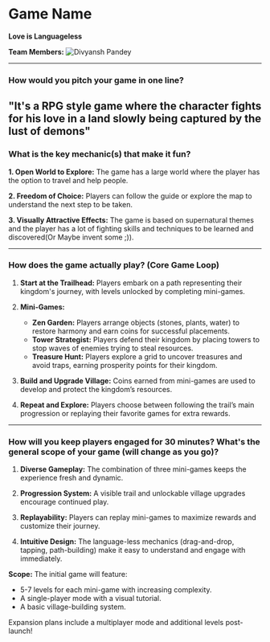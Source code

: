 # Game Name
**Love is Languageless**

**Team Members:** ![Divyansh Pandey](href=https://github.com/Divyansh6)

---

### How would you pitch your game in one line?
"It's a RPG style game where the character fights for his love in a land slowly being captured by the lust of demons"
---

### What is the key mechanic(s) that make it fun?

**1. Open World to Explore:** The game has a large world where the player has the option to travel and help people.

**2. Freedom of Choice:** Players can follow the guide or explore the map to understand the next step to be taken.

**3. Visually Attractive Effects:** The game is based on supernatural themes and the player has a lot of fighting skills and techniques to be learned and discovered(Or Maybe invent some ;)).

---

### How does the game actually play? (Core Game Loop)

1. **Start at the Trailhead:** Players embark on a path representing their kingdom's journey, with levels unlocked by completing mini-games.

2. **Mini-Games:**
   - **Zen Garden:** Players arrange objects (stones, plants, water) to restore harmony and earn coins for successful placements.
   - **Tower Strategist:** Players defend their kingdom by placing towers to stop waves of enemies trying to steal resources.
   - **Treasure Hunt:** Players explore a grid to uncover treasures and avoid traps, earning prosperity points for their kingdom.

3. **Build and Upgrade Village:** Coins earned from mini-games are used to develop and protect the kingdom’s resources.

4. **Repeat and Explore:** Players choose between following the trail’s main progression or replaying their favorite games for extra rewards.

---

### How will you keep players engaged for 30 minutes? What's the general scope of your game (will change as you go)?

1. **Diverse Gameplay:** The combination of three mini-games keeps the experience fresh and dynamic.

2. **Progression System:** A visible trail and unlockable village upgrades encourage continued play.

3. **Replayability:** Players can replay mini-games to maximize rewards and customize their journey.

4. **Intuitive Design:** The language-less mechanics (drag-and-drop, tapping, path-building) make it easy to understand and engage with immediately.

**Scope:** The initial game will feature:
- 5-7 levels for each mini-game with increasing complexity.
- A single-player mode with a visual tutorial.
- A basic village-building system.

Expansion plans include a multiplayer mode and additional levels post-launch!

